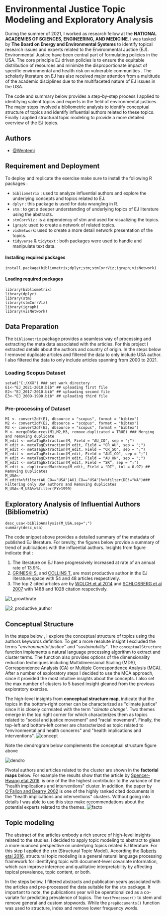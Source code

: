 # Environmental Justice Topic Modeling and Exploratory Analysis

During the summer of 2021, I worked as research fellow at the **NATIONAL ACADEMIES OF SCIENCES, ENGINEERING, AND MEDICINE**. I was tasked by **The Board on Energy and Environmental Systems** to identify topical research issues and experts related to the Environmental Justice (EJ). Environmental
Justice have been central part of formulating policies in the USA. The core principle EJ driven policies is to ensure the equitable distribution of resources and minimize the disproportionate impact of specific environmental and health risk on vulnerable communities . The scholarly literature on EJ
has also received major attention from a multitude of the academic disciplines due to the multifaceted nature of EJ issues in the USA.

The code and summary below provides a step-by-step process I applied to identifying salient topics and experts in the field of environmental justices. The major steps involved a bibliometric analysis to identify conceptual structure of topics and identify influential authors related to these topics.
Finally I applied structural topic modeling to provide a more detailed overview of the EJ topics.

## Authors

- [@Wentemi](https://github.com/Wentemi)


## Requirement and Deployment
To deploy and replicate the exercise make sure to install the following R packages :

-  `bibliometrix` : used to analyze influential authors and explore the underlying concepts and topics related to EJ.
-  `dplyr` : this package is used for data wrangling in R.
-  `stm` : to get a deeper understanding of underlying topics of EJ literature using the abstracts.
-  `stmCorrViz` : is a dependency of stm and used for visualizing the topics.
-  `igraph`: used to create a network of related topics.
-  `visNetwork`: used to create a more detail network presentation of the topics.
-  `tidyverse` & `tidytext` : both packages were used to handle and manipulate text data.
#### Installing required packages
```{r}
install.package(bibliometrix;dplyr;stm;stmCorrViz;igraph;visNetwork)
```
#### Loading required packages
```{r}
library(bibliometrix)
library(dplyr)
library(stm)
library(stmCorrViz)
library(igraph)
library(visNetwork)
```

## Data Preparation
The `bibliometrix` package provides a seamless way of processing and extracting the meta data associated with the articles. For this project I extracted details about the authors and country of origin. In the steps below I removed duplicate articles and filtered the data to only include USA author.
I also filtered the data to only include articles spanning from 2000 to 2021.
### Loading Scopus Dataset
```{r}
setwd("C:/XXX") ### set work directory
E1<-"EJ_2021-2018.bib" ## uploading first file 
E2<-"EJ_2017-2010.bib" ## uploading second file
E3<-"EJ_2009-1990.bib" ## uploading third file 
```
### Pre-processing of Dataset
```{r} 
M1 <- convert2df(E1, dbsource = "scopus", format = "bibtex")
M2 <- convert2df(E2, dbsource = "scopus", format = "bibtex")
M3 <- convert2df(E3, dbsource = "scopus", format = "bibtex")
M <- mergeDbSources(M1,M2,M3, remove.duplicated = TRUE) ### Merging and removing duplicate
M_edit <- metaTagExtraction(M, Field = "AU_CO", sep = ";")
M_edit <- metaTagExtraction(M_edit, Field = "CR_AU", sep = ";")
M_edit <- metaTagExtraction(M_edit, Field = "CR_SO", sep = ";")
M_edit <- metaTagExtraction(M_edit, Field = "AU1_CO", sep = ";")
M_edit <- metaTagExtraction(M_edit, Field = "AU_UN", sep = ";")
M_edit <- metaTagExtraction(M_edit, Field = "SR", sep = ";")
M_edit <- duplicatedMatching(M_edit, Field = "DI", tol = 0.97) ## Removing Duplicates
M_USA<-M_edit%>%filter(AU_CO=="USA"|AU1_CO=="USA")%>%filter(DE!="NA")### Filtering only USA authors and Removing duplicates
M_USA<-M_USA%>%filter(PY>1999)
```
## Exploratory Analysis of Influential Authors (Bibliometrix)
```{r}
desc_usa<-biblioAnalysis(M_USA,sep=";")
summary(desc_usa)
```
The code snippet above provides a detailed summary of the metadata of published EJ literature. For brevity, the figures below provide a summary of trend of publications with the influential authors. 
Insights from figure indicate that : 
1.  The literature on EJ have progressively increased at rate of an annual rate of 13.9%.
2.  [GRINESKI S.](https://faculty.utah.edu/u6016976-SARA_ELIZABETH_GRINESKI/hm/index.hml) and [COLLINS T.](https://faculty.utah.edu/u0201634-TIMOTHY_WILLIAM_COLLINS/research/index.hml) are most productive author in the EJ literature space with 54 and 48 articles respectively.
3.  The top 2 cited articles are by  [WOLCH et al 2014](https://www.sciencedirect.com/science/article/pii/S0169204614000310) and [SCHLOSBERG et al 2007](https://oxford.universitypressscholarship.com/view/10.1093/acprof:oso/9780199286294.001.0001/acprof-9780199286294) with 1488 and 1028 citation
    respectively.

![1_growthrate](https://github.com/Wentemi/EJ/blob/main/folder/growthrate.JPG)

![2_productive_author](https://github.com/Wentemi/EJ/blob/main/folder/Authors.JPG)

## Conceptual Structure

In the steps below , I explore the conceptual structure of topics using the authors keywords definition. To get a more resolute insight I excluded the terms "*environmental justice*" and "*sustainability"*. The `conceptualStructure` function implements a natural language processing algorithm to
extract and cluster terms. The function also provides options of the dimensionality reduction techniques including Multidimensional Scaling (MDS), Correspondence Analysis (CA) or Multiple Correspondence Analysis (MCA). After a number of exploratory steps I decided to use the MCA approach, since it
provided the most intuitive insights about the concepts. I also set the max number of clusters to 5 based insight gleaned from the previous exploratory exercise.

The high-level insights from **conceptual structure map**, indicate that the topics in the bottom-right corner can be characterized as "climate justice" since it is closely correlated with the term "*climate change*". Two themes emerge in the top right corner for which characterizes them as topics related to "social and
justice movement" and "racial movement". Finally, the top-left and bottom-left corner are characterized as topic related to "environmental and health concerns" and "health implications and interventions". 
![concept](https://github.com/Wentemi/EJ/blob/main/folder/ConceptualStructure.jpeg)

Note the dendrogram below complements  the conceptual structure figure above

![dendro](https://github.com/Wentemi/EJ/blob/main/folder/Dendrogram.jpeg)

Pivotal authors and articles related to the cluster are shown in the **factorial maps** below. For example the results show that the article by [Spencer-Hwang etal 2016](https://muse.jhu.edu/article/644530/figure/tab04). is one of the the highest contributor to the variance of the "health implications and interventions" cluster. In addition, the paper by [O'Fallon and Dearry
2002](https://pubmed.ncbi.nlm.nih.gov/11929724/) is one of the highly ranked cited documents in the "health implications and interventions" clusters. Without going into details I was able to use this step make recommendations about the potential experts related to the themes.
![facto](https://github.com/Wentemi/EJ/blob/main/folder/factorialmap.jpeg)

## Topic modeling

The abstract of the articles embody a rich source of high-level insights related to the studies. I decided to apply topic modeling to abstract to glean a more nuanced perspective on underlying topics related EJ literature. For this step I applied the `stm` (Structural Topic Model). According the
[Roberts etal 2016](https://cran.r-project.org/web/packages/stm/index.html), structural topic modeling is a general natural language processing framework for identifying topic with document-level covariate information, which can improve inference and qualitative interpretability by affecting topical
prevalence, topic content, or both.

In the steps below, I filtered abstracts and publication years associated with the articles and pre-processed the data suitable for the `stm` package. It important to note, the publications year will be operationalized as a co-variate for predicting prevalence of topics. The `textProcessor()` to
stem and remove general and custom stopwords. While the `prepDocuments()` function was used to structure, index and remove lower frequency words.


